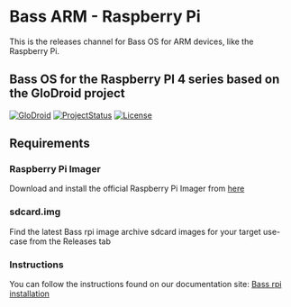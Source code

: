# Bass ARM - Raspberry Pi 

This is the releases channel for Bass OS for ARM devices, like the Raspberry Pi. 

## Bass OS for the Raspberry PI 4 series based on the GloDroid project

[![GloDroid](https://img.shields.io/badge/GLODROID-PROJECT-blue)](https://github.com/GloDroid/glodroid_manifest)
[![ProjectStatus](https://img.shields.io/badge/PROJECT-STATUS-yellowgreen)](https://github.com/GloDroidCommunity/raspberry-pi/issues/1)
[![License](https://img.shields.io/badge/License-Apache%202.0-blue.svg)](https://opensource.org/licenses/Apache-2.0)

## Requirements

### Raspberry Pi Imager
Download and install the official Raspberry Pi Imager from [here](https://www.raspberrypi.com/software/)

### sdcard.img
Find the latest Bass rpi image archive sdcard images for your target use-case from the Releases tab

### Instructions

You can follow the instructions found on our documentation site: 
[Bass rpi installation](https://docs.blisscolabs.dev/installation/raspberry-pi/raspberry-pi-installation/)
